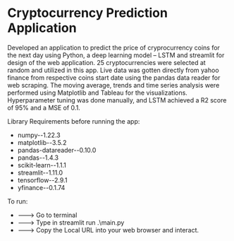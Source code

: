 # Cryptocurrency Prediction Application

Developed an application to predict the price of cryprocurrency coins for the next day using Python, a deep learning model – LSTM and streamlit for design of the web application. 
25 cryptocurrencies were selected at random and utilized in this app. 
Live data was gotten directly from yahoo finance from respective coins start date using the pandas data reader for web scraping. 
The moving average, trends and time series analysis were performed using Matplotlib and Tableau for the visualizations.
Hyperparameter tuning was done manually, and LSTM achieved a R2 score of 95% and a MSE of 0.1.

Library Requirements before running the app:
- numpy--1.22.3
- matplotlib--3.5.2
- pandas-datareader--0.10.0
- pandas--1.4.3
- scikit-learn--1.1.1
- streamlit--1.11.0
- tensorflow--2.9.1
- yfinance--0.1.74

To run:
- ---> Go to terminal
- ---> Type in streamlit run .\main.py
- ---> Copy the Local URL into your web browser and interact.








